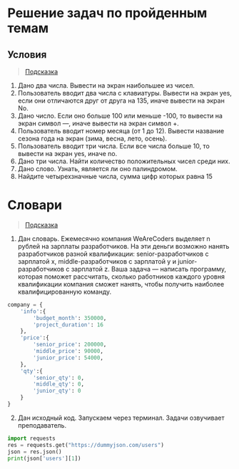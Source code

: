 # Решение задач по пройденным темам

## Условия

> [Подсказка](https://pythonworld.ru/osnovy/instrukciya-if-elif-else-proverka-istinnosti-trexmestnoe-vyrazhenie-ifelse.html)

1. Дано два числа. Вывести на экран наибольшее из чисел.
2. Пользователь вводит два числа с клавиатуры. Вывести на экран yes, если они отличаются друг от друга на 135, иначе вывести на экран No.
3. Дано число. Если оно больше 100 или меньше -100, то вывести на экран символ —, иначе вывести на экран символ +.
4. Пользователь вводит номер месяца (от 1 до 12). Вывести название сезона года на экран (зима, весна, лето, осень).
5. Пользователь вводит три числа. Если все числа больше 10, то вывести на экран yes, иначе no.
6. Дано три числа. Найти количество положительных чисел среди них.
7. Дано слово. Узнать, является ли оно палиндромом.
8. Найдите четырехзначные числа, сумма цифр которых равна 15


# Словари

> [Подсказка](https://pythonworld.ru/tipy-dannyx-v-python/slovari-dict-funkcii-i-metody-slovarej.html)

1. Дан словарь. Ежемесячно компания WeAreCoders выделяет n рублей на зарплаты разработчиков. На эти деньги возможно нанять разработчиков разной квалификации: senior-разработчиков с зарплатой x, middle-разработчиков с зарплатой y и junior-разработчиков с зарплатой z.
Ваша задача — написать программу, которая поможет рассчитать, сколько работников каждого уровня квалификации компания сможет нанять, чтобы получить наиболее квалифицированную команду.
```python
company = {
    'info':{
        'budget_month': 350000,
        'project_duration': 16
    },
    'price':{
        'senior_price': 200000,
        'middle_price': 90000,
        'junior_price': 54000,
    },
    'qty':{
        'senior_qty': 0,
        'middle_qty': 0,
        'junior_qty': 0
    }
}
```

2. Дан исходный код. Запускаем через терминал. Задачи озвучивает преподаватель.
```python
import requests
res = requests.get("https://dummyjson.com/users")
json = res.json()
print(json['users'][1])
```
